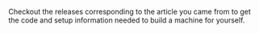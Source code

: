Checkout the releases corresponding to the article you came from to get the code and setup information needed to build a machine for yourself.